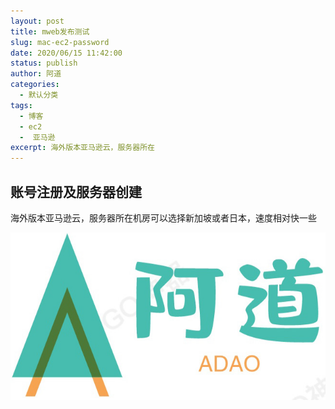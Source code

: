 ```yaml
---
layout: post
title: mweb发布测试
slug: mac-ec2-password
date: 2020/06/15 11:42:00
status: publish
author: 阿道
categories: 
  - 默认分类
tags: 
  - 博客
  - ec2
  -  亚马逊
excerpt: 海外版本亚马逊云，服务器所在
---
```


## 账号注册及服务器创建

海外版本亚马逊云，服务器所在机房可以选择新加坡或者日本，速度相对快一些


![Snipaste_2019-11-14_18-33-49](media/Snipaste_2019-11-14_18-33-49.jpg)






